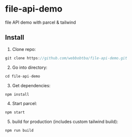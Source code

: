 # file-api-demo
file API demo with parcel &amp; tailwind

## Install

1. Clone repo:
```js
git clone https://github.com/webbobtba/file-api-demo.git
```

2. Go into directory:
```js
cd file-api-demo
```

3. Get dependencies:
```js
npm install
```

4. Start parcel:
```js
npm start
```

5. build for production (includes custom tailwind build):
```js
npm run build
```